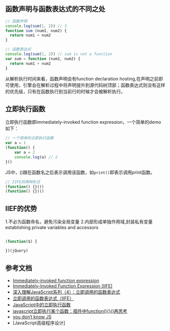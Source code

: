 ## 函数声明与函数表达式的不同之处
```javascript
// 函数声明
console.log(sum(1, 2)) // 3
function sum (num1, num2) {
  return num1 + num2
}

// 函数表达式
console.log(sum(1, 2)) // sum is not a function
var sum = function (num1, num2) {
  return num1 + num2
}
```
从解析执行时间来看，函数声明会有function declaration hosting,在声明之前即可使用，引擎会在解析过程中将声明提升到源代码树顶部；函数表达式则没有这样的优先级，只有在函数执行到当前行的时候才会被解析执行。
## 立即执行函数
立即执行函数即immediately-invoked function expression，一个简单的demo如下：
```javascript
// 一个简单的立即执行函数
var a = 1
(function() {
    var a = 2
    console.log(a) // 2
}()
```
JS中，()跟在函数名之后表示调用该函数，如`print()`即表示调用print函数。
```javascript
// IIFE的两种形式
(function() {}())
(function() {})()
```

## IIEF的优势
1.不必为函数命名，避免污染全局变量
2.内部形成单独作用域,封装私有变量establishing private variables and accessors
## 
```javascript
(function($) {

})(jQuery)
```



## 参考文档
* [Immediately-invoked function expression](https://en.wikipedia.org/wiki/Immediately-invoked_function_expression)
* [Immediately-Invoked Function Expression (IIFE)](http://benalman.com/news/2010/11/immediately-invoked-function-expression/#iife)
* [深入理解JavaScript系列（4）：立即调用的函数表达式](http://www.cnblogs.com/TomXu/archive/2011/12/31/2289423.html)
* [立即调用的函数表达式（IIFE）](http://javascript.ruanyifeng.com/grammar/function.html#toc23)
* [JavaScript中的立即执行函数](https://juejin.im/post/59fc0a8c6fb9a04500026707)
* [javascript立即执行某个函数：插件中function(){}()再思考](http://www.tangshuang.net/2020.html)
* [you don‘t know JS](https://github.com/getify/You-Dont-Know-JS/blob/1ed-zh-CN/scope%20%26%20closures/ch3.md)
* [JavaScript高级程序设计]